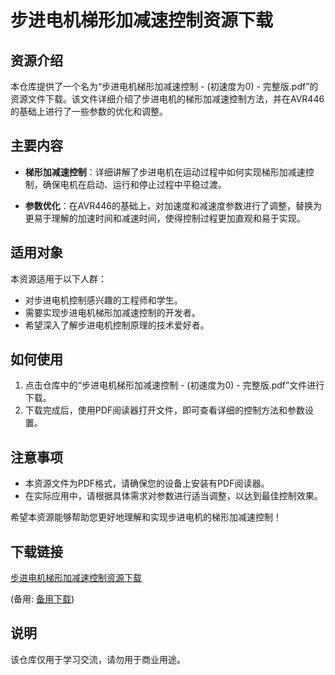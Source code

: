# 步进电机梯形加减速控制资源下载

## 资源介绍

本仓库提供了一个名为“步进电机梯形加减速控制 - (初速度为0) - 完整版.pdf”的资源文件下载。该文件详细介绍了步进电机的梯形加减速控制方法，并在AVR446的基础上进行了一些参数的优化和调整。

## 主要内容

- **梯形加减速控制**：详细讲解了步进电机在运动过程中如何实现梯形加减速控制，确保电机在启动、运行和停止过程中平稳过渡。
  
- **参数优化**：在AVR446的基础上，对加速度和减速度参数进行了调整，替换为更易于理解的加速时间和减速时间，使得控制过程更加直观和易于实现。

## 适用对象

本资源适用于以下人群：

- 对步进电机控制感兴趣的工程师和学生。
- 需要实现步进电机梯形加减速控制的开发者。
- 希望深入了解步进电机控制原理的技术爱好者。

## 如何使用

1. 点击仓库中的“步进电机梯形加减速控制 - (初速度为0) - 完整版.pdf”文件进行下载。
2. 下载完成后，使用PDF阅读器打开文件，即可查看详细的控制方法和参数设置。

## 注意事项

- 本资源文件为PDF格式，请确保您的设备上安装有PDF阅读器。
- 在实际应用中，请根据具体需求对参数进行适当调整，以达到最佳控制效果。

希望本资源能够帮助您更好地理解和实现步进电机的梯形加减速控制！

## 下载链接
[步进电机梯形加减速控制资源下载](https://pan.quark.cn/s/2f4d3fff09da) 

(备用: [备用下载](https://pan.baidu.com/s/1wwK4vB78o-qO5TosXEOMVA?pwd=1234))

## 说明

该仓库仅用于学习交流，请勿用于商业用途。
